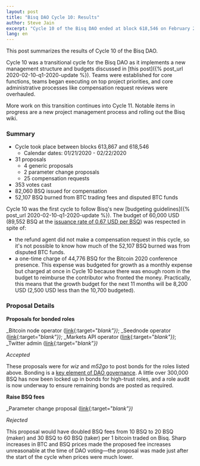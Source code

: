 ```yaml
---
layout: post
title: "Bisq DAO Cycle 10: Results"
author: Steve Jain
excerpt: "Cycle 10 of the Bisq DAO ended at block 618,546 on February 22 2020. This post covers its results. <br><br>"
lang: en
---
```


This post summarizes the results of Cycle 10 of the Bisq DAO.

Cycle 10 was a transitional cycle for the Bisq DAO as it implements a new management structure and budgets discussed in [this post]({% post_url 2020-02-10-q1-2020-update %}). Teams were established for core functions, teams began executing on top project priorities, and core administrative processes like compensation request reviews were overhauled.

More work on this transition continues into Cycle 11. Notable items in progress are a new project management process and rolling out the Bisq wiki.

### Summary

* Cycle took place between blocks 613,867 and 618,546
  * Calendar dates: 01/21/2020 - 02/22/2020
* 31 proposals
  * 4 generic proposals
  * 2 parameter change proposals
  * 25 compensation requests
* 353 votes cast
* 82,060 BSQ issued for compensation
* 52,107 BSQ burned from BTC trading fees and disputed BTC funds

Cycle 10 was the first cycle to follow Bisq's new [budgeting guidelines]({% post_url 2020-02-10-q1-2020-update %}). The budget of 60,000 USD (89,552 BSQ at the [issuance rate of 0.67 USD per BSQ](https://github.com/bisq-network/compensation/issues/449)) was respected in spite of:
* the refund agent did not make a compensation request in this cycle, so it's not possible to know how much of the 52,107 BSQ burned was from disputed BTC funds.
* a one-time charge of 44,776 BSQ for the Bitcoin 2020 conference presence. This expense was budgeted for growth as a monthly expense but charged at once in Cycle 10 because there was enough room in the budget to reimburse the contributor who fronted the money. Practically, this means that the growth budget for the next 11 months will be 8,200 USD (2,500 USD less than the 10,700 budgeted).

### Proposal Details

**Proposals for bonded roles**

_Bitcoin node operator ([link](https://github.com/bisq-network/proposals/issues/175){:target="_blank"})_; _Seednode operator ([link](https://github.com/bisq-network/proposals/issues/177){:target="_blank"})_; _Markets API operator ([link](https://github.com/bisq-network/proposals/issues/178){:target="_blank"})_; _Twitter admin ([link](https://github.com/bisq-network/proposals/issues/179){:target="_blank"})_

_Accepted_

These proposals were for _wiz_ and _m52go_ to post bonds for the roles listed above. Bonding is a [key element of DAO governance](https://docs.bisq.network/user-dao-intro.html#ensure-honesty-in-high-trust-roles). A little over 300,000 BSQ has now been locked up in bonds for high-trust roles, and a role audit is now underway to ensure remaining bonds are posted as required.

**Raise BSQ fees**

_Parameter change proposal ([link](https://github.com/bisq-network/proposals/issues/173){:target="_blank"})_

_Rejected_

This proposal would have doubled BSQ fees from 10 BSQ to 20 BSQ (maker) and 30 BSQ to 60 BSQ (taker) per 1 bitcoin traded on Bisq. Sharp increases in BTC and BSQ prices made the proposed fee increases unreasonable at the time of DAO voting—the proposal was made just after the start of the cycle when prices were much lower.
